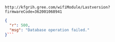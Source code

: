 `http://kfgrih.gree.com/wifiModule/Lastversion?firmwareCode=362001068941`

```json
{
  "r": 500,
  "msg": "Database operation failed."
}```